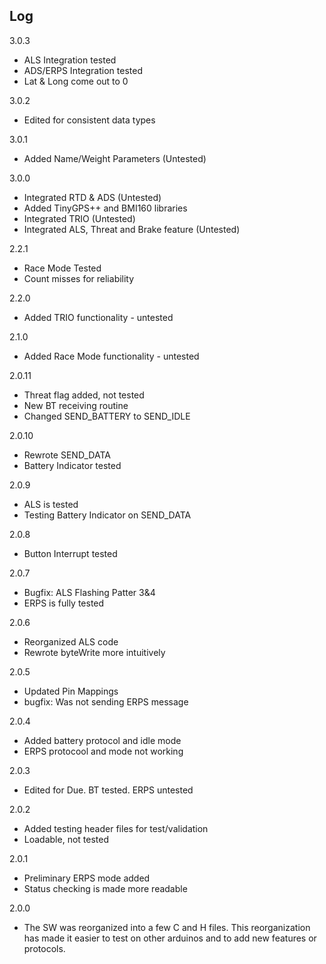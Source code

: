 ## Log

3.0.3
- ALS Integration tested
- ADS/ERPS Integration tested
- Lat & Long come out to 0

3.0.2
- Edited for consistent data types

3.0.1
- Added Name/Weight Parameters (Untested)

3.0.0
- Integrated RTD & ADS (Untested)
- Added TinyGPS++ and BMI160 libraries
- Integrated TRIO (Untested)
- Integrated ALS, Threat and Brake feature (Untested)

2.2.1
- Race Mode Tested
- Count misses for reliability

2.2.0
- Added TRIO functionality - untested

2.1.0
- Added Race Mode functionality - untested

2.0.11
- Threat flag added, not tested
- New BT receiving routine
- Changed SEND_BATTERY to SEND_IDLE

2.0.10
- Rewrote SEND_DATA
- Battery Indicator tested

2.0.9
- ALS is tested
- Testing Battery Indicator on SEND_DATA

2.0.8
- Button Interrupt tested

2.0.7
- Bugfix: ALS Flashing Patter 3&4
- ERPS is fully tested

2.0.6
- Reorganized ALS code
- Rewrote byteWrite more intuitively

2.0.5
- Updated Pin Mappings
- bugfix: Was not sending ERPS message

2.0.4
- Added battery protocol and idle mode
- ERPS protocool and mode not working

2.0.3
- Edited for Due. BT tested. ERPS untested

2.0.2
- Added testing header files for test/validation
- Loadable, not tested

2.0.1
- Preliminary ERPS mode added
- Status checking is made more readable

2.0.0
- The SW was reorganized into a few C and H files. This reorganization has made it easier to test on other arduinos and to add new features or protocols.


